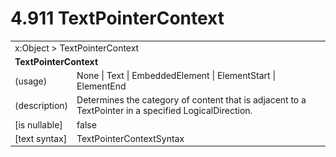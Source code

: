 <html dir="LTR" xmlns:mshelp="http://msdn.microsoft.com/mshelp" xmlns:ddue="http://ddue.schemas.microsoft.com/authoring/2003/5" xmlns:xlink="http://www.w3.org/1999/xlink" xmlns:tool="http://www.microsoft.com/tooltip">

<body>
 <input type="hidden" id="userDataCache" class="userDataStyle">
 <input type="hidden" id="hiddenScrollOffset">
 <img id="dropDownImage" style="display:none; height:0; width:0;" src="../local/drpdown.gif">
 <img id="dropDownHoverImage" style="display:none; height:0; width:0;" src="../local/drpdown_orange.gif">
 <img id="collapseImage" style="display:none; height:0; width:0;" src="../local/collapse.gif">
 <img id="expandImage" style="display:none; height:0; width:0;" src="../local/exp.gif">
 <img id="collapseAllImage" style="display:none; height:0; width:0;" src="../local/collall.gif">
 <img id="expandAllImage" style="display:none; height:0; width:0;" src="../local/expall.gif">
 <img id="copyImage" style="display:none; height:0; width:0;" src="../local/copycode.gif">
 <img id="copyHoverImage" style="display:none; height:0; width:0;" src="../local/copycodeHighlight.gif">
 <div id="header"><h1 class="heading">4.911 TextPointerContext</h1></div>

 <div id="mainSection">
 <div id="mainBody">
 <div id="allHistory" class="saveHistory" onsave="saveAll()" onload="loadAll()"></div>
 <p xmlns:wsd="http://wsdev.schemas.microsoft.com/authoring/2008/2" xmlns:msxsl="urn:schemas-microsoft-com:xslt" xmlns:script="urn:script" xmlns:build="urn:build">
 </p>
 <div id="sectionSection0" class="section" name="collapseableSection">
 <content xmlns="http://ddue.schemas.microsoft.com/authoring/2003/5" xmlns:wsd="http://wsdev.schemas.microsoft.com/authoring/2008/2" xmlns:msxsl="urn:schemas-microsoft-com:xslt" xmlns:script="urn:script" xmlns:build="urn:build">
 </content>
 </div>
 <div id="sectionSection1" class="section" name="collapseableSection">
 <content xmlns="http://ddue.schemas.microsoft.com/authoring/2003/5" xmlns:wsd="http://wsdev.schemas.microsoft.com/authoring/2008/2" xmlns:msxsl="urn:schemas-microsoft-com:xslt" xmlns:script="urn:script" xmlns:build="urn:build">
 <table class="ProtocolAuthoredTable" xmlns="">
 <tr><td colspan="2">
<mshelp:link keywords="86913f34-aa06-4c94-9f09-83936a822fd8" tabindex="0">x:Object</mshelp:link> &gt; <mshelp:link keywords="a5c26b77-5e20-4cb3-b96f-e0f67b4b81d4" tabindex="0">TextPointerContext</mshelp:link> </td>
 </tr>
 <tr><td colspan="2">
 <b>
TextPointerContext </b>
 </td>
 </tr>
 <tr><td><div class="indent0">(usage)</div></td>
 <td><mshelp:link keywords="d0a47b0d-87c2-4073-a91a-fe6c18a7fdb3" tabindex="0">None</mshelp:link> | <mshelp:link keywords="d0a47b0d-87c2-4073-a91a-fe6c18a7fdb3" tabindex="0">Text</mshelp:link> | <mshelp:link keywords="d0a47b0d-87c2-4073-a91a-fe6c18a7fdb3" tabindex="0">EmbeddedElement</mshelp:link> | <mshelp:link keywords="d0a47b0d-87c2-4073-a91a-fe6c18a7fdb3" tabindex="0">ElementStart</mshelp:link> | <mshelp:link keywords="d0a47b0d-87c2-4073-a91a-fe6c18a7fdb3" tabindex="0">ElementEnd</mshelp:link> </td>
 </tr>
 <tr><td><div class="indent0">(description)</div></td>
 <td>Determines the category of content that is adjacent to a TextPointer in a specified LogicalDirection. </td>
 </tr>
 <tr><td><div class="indent0">[is nullable]</div></td>
 <td>false </td>
 </tr>
 <tr><td><div class="indent0">[text syntax]</div></td>
 <td><mshelp:link keywords="d0a47b0d-87c2-4073-a91a-fe6c18a7fdb3" tabindex="0">TextPointerContextSyntax</mshelp:link> </td>
 </tr>
</table>
 </content>
 </div>
 <!--[if gte IE 5]>
 <tool:tip element="languageFilterToolTip" avoidmouse="false"/>
 <![endif]-->
 </div>
 <a name="feedback"></a><span></span>
 </div>
</body></html>

